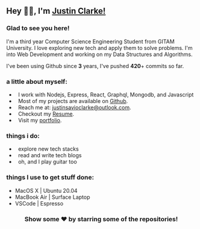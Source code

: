 ## Hey 👋🏻, I'm [Justin Clarke!](https://github.com/justinclarke/)

<!-- [![Linkedin Badge](https://img.shields.io/badge/-LinkedIn-0e76a8?style=flat-square&logo=Linkedin&logoColor=white)](https://linkedin.com/in/iampavangandhi)
[![Website Badge](https://img.shields.io/badge/Website-3b5998?style=flat-square&logo=google-chrome&logoColor=white)](https://justinclarke.netlify.app/)
[![Twitter Badge](https://img.shields.io/badge/-Twitter-00acee?style=flat-square&logo=Twitter&logoColor=white)](https://twitter.com/justiinclarke)
[![Instagram Badge](https://img.shields.io/badge/-Instagram-e4405f?style=flat-square&logo=Instagram&logoColor=white)](https://instagram.com/justiinclarke/) -->

### Glad to see you here!

I'm a third year Computer Science Engineering Student from GITAM University. I love exploring new tech and apply them to solve problems. 
I'm into Web Development and working on my Data Structures and Algorithms.

I've been using Github since **3** years, I've pushed **420**+ commits so far.


### a little about myself:

- &nbsp; I work with Nodejs, Express, React, Graphql, Mongodb, and Javascript
- &nbsp; Most of my projects are available on [Github](https://github.com/justinclarke).
- &nbsp; Reach me at: justinsavioclarke@outlook.com.
- &nbsp; Checkout my [Resume](https://github.com/JustinClarke/JustinClarke/raw/main/resume.pdf).
- &nbsp; Visit my [portfolio](https://justinclarke.web.app).

### things i do:

- &nbsp; explore new tech stacks
- &nbsp; read and write tech blogs
- &nbsp; oh, and I play guitar too
<!-- 
### Languages and Tools:

<code><img height="27" src="https://raw.githubusercontent.com/github/explore/80688e429a7d4ef2fca1e82350fe8e3517d3494d/topics/cpp/cpp.png" alt="cpp"></code>
<code><img height="27" src="https://raw.githubusercontent.com/github/explore/80688e429a7d4ef2fca1e82350fe8e3517d3494d/topics/python/python.png" alt="python"></code>
<code><img height="27" src="https://raw.githubusercontent.com/github/explore/80688e429a7d4ef2fca1e82350fe8e3517d3494d/topics/javascript/javascript.png" alt="javascript"></code>
<code><img height="27" src="https://raw.githubusercontent.com/github/explore/80688e429a7d4ef2fca1e82350fe8e3517d3494d/topics/sql/sql.png" alt="sql"></code>
<code><img height="27" src="https://encrypted-tbn0.gstatic.com/images?q=tbn%3AANd9GcSTTzPAw-55ssm1Im594xYZ9eRQu2JylrkYLg&usqp=CAU" alt="mongodb"></code>
<code><img height="27" src="https://raw.githubusercontent.com/devicons/devicon/master/icons/git/git-original.svg" alt="git"></code>
<code><img height="27" src="https://raw.githubusercontent.com/github/explore/80688e429a7d4ef2fca1e82350fe8e3517d3494d/topics/terminal/terminal.png" alt="terminal"></code> -->

<!--
<code><img height="25" src="https://raw.githubusercontent.com/github/explore/80688e429a7d4ef2fca1e82350fe8e3517d3494d/topics/sass/sass.png" alt="sass"></code>
-->

### things I use to get stuff done:

- MacOS X | Ubuntu 20.04
- MacBook Air | Surface Laptop
- VSCode | Espresso

<div align="center">

### Show some ❤️ by starring some of the repositories!

</div>
